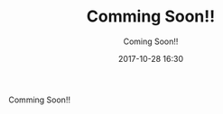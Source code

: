 ﻿---
title: Comming Soon!!
description: "Comming Soon!!"
date: 2017-10-28 16:30
sessionlevel: 50
author: "Coming Soon!!"
category: sessions
---
Comming Soon!!
